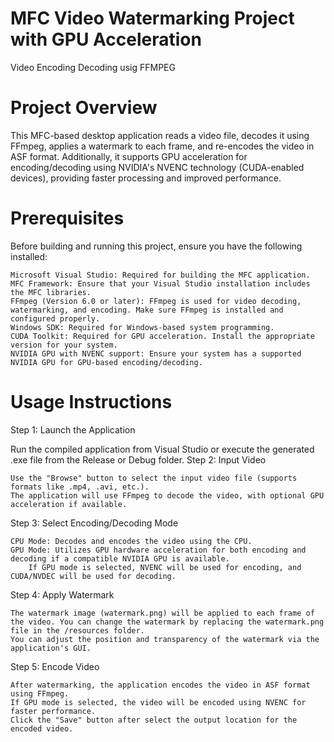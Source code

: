 # MFC Video Watermarking Project with GPU Acceleration
Video Encoding Decoding usig FFMPEG

# Project Overview

This MFC-based desktop application reads a video file, decodes it using FFmpeg, applies a watermark to each frame, and re-encodes the video in ASF format. Additionally, it supports GPU acceleration for encoding/decoding using NVIDIA's NVENC technology (CUDA-enabled devices), providing faster processing and improved performance.

# Prerequisites

Before building and running this project, ensure you have the following installed:

    Microsoft Visual Studio: Required for building the MFC application.
    MFC Framework: Ensure that your Visual Studio installation includes the MFC libraries.
    FFmpeg (Version 6.0 or later): FFmpeg is used for video decoding, watermarking, and encoding. Make sure FFmpeg is installed and configured properly.
    Windows SDK: Required for Windows-based system programming.
    CUDA Toolkit: Required for GPU acceleration. Install the appropriate version for your system.
    NVIDIA GPU with NVENC support: Ensure your system has a supported NVIDIA GPU for GPU-based encoding/decoding.


# Usage Instructions
Step 1: Launch the Application

Run the compiled application from Visual Studio or execute the generated .exe file from the Release or Debug folder.
Step 2: Input Video

    Use the "Browse" button to select the input video file (supports formats like .mp4, .avi, etc.).
    The application will use FFmpeg to decode the video, with optional GPU acceleration if available.

Step 3: Select Encoding/Decoding Mode

    CPU Mode: Decodes and encodes the video using the CPU.
    GPU Mode: Utilizes GPU hardware acceleration for both encoding and decoding if a compatible NVIDIA GPU is available.
        If GPU mode is selected, NVENC will be used for encoding, and CUDA/NVDEC will be used for decoding.

Step 4: Apply Watermark

    The watermark image (watermark.png) will be applied to each frame of the video. You can change the watermark by replacing the watermark.png file in the /resources folder.
    You can adjust the position and transparency of the watermark via the application's GUI.

Step 5: Encode Video

    After watermarking, the application encodes the video in ASF format using FFmpeg.
    If GPU mode is selected, the video will be encoded using NVENC for faster performance.
    Click the "Save" button after select the output location for the encoded video.
